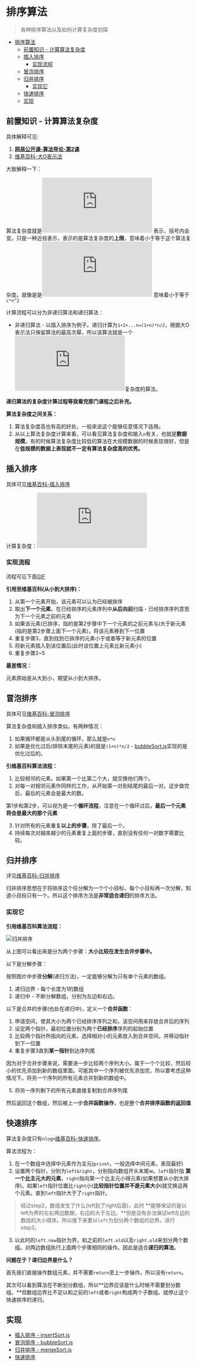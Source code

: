 # 排序算法
> 各种排序算法以及如何计算复杂度初探

<!-- TOC -->

- [排序算法](#排序算法)
  - [前置知识 - 计算算法复杂度](#前置知识---计算算法复杂度)
  - [插入排序](#插入排序)
    - [实现流程](#实现流程)
  - [冒泡排序](#冒泡排序)
  - [归并排序](#归并排序)
    - [实现它](#实现它)
  - [快速排序](#快速排序)
  - [实现](#实现)

<!-- /TOC -->

## 前置知识 - 计算算法复杂度

具体解释可见:

1. [**网易公开课-算法导论-第2课**]()
2. [维基百科-大O表示法](https://zh.wikipedia.org/zh-hans/%E5%A4%A7O%E7%AC%A6%E5%8F%B7)

大致解释一下：

算法复杂度就是![img](http://www.sciweavers.org/tex2img.php?eq=%20%5CTheta%20%28%20n%5E%7B2%7D%20%29&bc=White&fc=Black&im=jpg&fs=12&ff=arev&edit=0) 表示，括号内会变。只是一种近视表示，表示的是算法复杂度的**上限**，意味着小于等于这个算法复杂度。就像是是![img](http://www.sciweavers.org/tex2img.php?eq=%20%5CTheta%20%28%20n%5E%7B2%7D%20%29&bc=White&fc=Black&im=jpg&fs=12&ff=arev&edit=0) 意味着小于等于`c*n^2`

计算流程可以分为非递归算法和递归算法：

* 非递归算法 - 以插入排序为例子。递归计算为`1+2+...n=(1+n)*n/2`，根据大O表示法只保留算法的最高次幂，所以该算法就是一个![img](http://www.sciweavers.org/tex2img.php?eq=%20%5CTheta%20%28%20n%5E%7B2%7D%20%29&bc=White&fc=Black&im=jpg&fs=12&ff=arev&edit=0)复杂度的算法。

**递归算法的复杂度计算过程等我看完那门课程之后补充。**

**算法复杂度之间关系：**

1. 算法复杂度高也有高的好处，一般来说这个能够任意情况下适用。
2. 从以上算法复杂度计算来看，可以看见算法复杂度和输入`n`有关，也就是**数据规模**。有的时候算法复杂度比较低的算法在大规模数据的时候表现很好，但是在**低规模的数据上表现就不一定有算法复杂度高的优秀。**

## 插入排序

具体可见[维基百科-插入排序](https://zh.wikipedia.org/wiki/%E6%8F%92%E5%85%A5%E6%8E%92%E5%BA%8F)

计算复杂度：![img](http://www.sciweavers.org/tex2img.php?eq=%20%5CTheta%20%28%20n%5E%7B2%7D%20%29&bc=White&fc=Black&im=jpg&fs=12&ff=arev&edit=0) 

### 实现流程

流程可见下面[GIF](https://zh.wikipedia.org/wiki/%E6%8F%92%E5%85%A5%E6%8E%92%E5%BA%8F#/media/File:Insertion-sort-example-300px.gif)

**引用至维基百科(从小到大排序)：**

1. 从第一个元素开始，该元素可以认为已经被排序
2. 取出**下一个元素**，在已经排序的元素序列中**从后向前**扫描 - 已经排序序列意思为下一个元素之前的元素
3. 如果该元素(已排序，指的是第2步骤中下一个元素的之前元素与)大于新元素(指的是第2步骤上面下一个元素)，将该元素移到下一位置
4. 重复步骤3，直到找到已排序的元素小于或者等于新元素的位置
5. 将新元素插入到该位置后(此时该位置上元素比新元素小)
6. 重复步骤2~5

**最差情况：**

元素原始是从大到小，期望从小到大排序。

## 冒泡排序

具体可见[维基百科-冒泡排序](https://zh.wikipedia.org/wiki/%E5%86%92%E6%B3%A1%E6%8E%92%E5%BA%8F)

算法复杂度和插入排序类似。有两种情况：

1. 如果循环都是从头到尾的循环，那么就是`n*n`
2. 如果是优化过后(排除末尾的元素)的就是`(1+n)*n/2` - [bubbleSort.js]()实现的是优化过后的。

**引维基百科算法流程：**

1. 比较相邻的元素。如果第一个比第二个大，就交换他们两个。
2. 对每一对相邻元素作同样的工作，从开始第一对到结尾的最后一对。这步做完后，最后的元素会是最大的数。

第1步和第2步，可以视为是一个**循环流程**，注意在一个循环过后，**最后一个元素将会是最大的那个元素**

3. 针对所有的元素重复**以上的步骤**，除了最后一个。
4. 持续每次对越来越少的元素重复上面的步骤，直到没有任何一对数字需要比较。

## 归并排序

详见[维基百科-归并排序](https://zh.wikipedia.org/wiki/%E5%BD%92%E5%B9%B6%E6%8E%92%E5%BA%8F)

归并排序思想在于将排序这个任分解为一个个小目标，每个小目标再一次分解，知道小目标只有一个。所以这个排序方法是**非常适合递归**的排序方法。

### 实现它

**引用维基百科算法流程：**

![归并排序](https://raw.githubusercontent.com/JiangWeixian/JS-Books/master/JS%E6%95%B0%E6%8D%AE%E7%BB%93%E6%9E%84%E4%B8%8E%E7%AE%97%E6%B3%95/%E7%AE%97%E6%B3%95%E9%83%A8%E5%88%86/img/%E5%BD%92%E5%B9%B6%E6%8E%92%E5%BA%8F.jpeg)

从上图可以看出来是分为两个步骤：**大小比较在发生合并步骤中。**

以下是分解步骤：

按照图片中步骤**分解**(递归方法)，一定能够分解为只有单个元素的数组。

1. 递归边界 - 每个长度为1的数组
2. 递归中 - 不断分解数组，分别为左边和右边。

以下是合并的步骤(也处在递归中)，定义一个**合并函数**：

1. 申请空间，使其大小为两个已经排序序列之和，该空间用来存放合并后的序列
2. 设定两个指针，最初位置分别为两个**已经排序**序列的起始位置
3. 比较两个指针所指向的元素，选择相对小的元素放入到合并空间，并移动指针到下一位置
4. 重复步骤3直到**某一指针**到达序列尾

因为对于合并步骤来说，需要进一步比较两个序列大小。属于一个个比较，然后较小的优先添加到新的数组里面。可能其中一个序列被优先添加完，所以要考虑这种情况下。将另一个序列的所有元素合并到新的数组中。

5. 将另一序列剩下的所有元素直接复制到合并序列尾

然后返回这个数组，然后被上一步**合并函数操作**，也是整个**合并排序函数的返回值**

## 快速排序

算法复杂度只有`nlogn`[维基百科-快速排序](https://zh.wikipedia.org/wiki/%E5%BF%AB%E9%80%9F%E6%8E%92%E5%BA%8F)。

算法流程为：

1. 在一个数组中选择中元素作为主元(`privot`，一般选择中间元素，表现最好)
2. 设置两个指针，分别为`left&right`，分别指向数组开头末尾w。`left`指针指 **第一个比主元大的元素**，`right`指向第一个比主元小得元素(如果想要从小到大排序)。如果`left`指针位置比`right`小(**比较指针位置并不是元素大小**)就交换这两个元素。直到`left`指针大于了`right`指针。

  > 经过step2，数组发生了什么(left到了right后面)，此时 **能够保证的是以left为界的左右两边数据，右边的大于左边。**但是没有办法保证left左边的数组的大小顺序。所以接下来要以`left`为划分两个数组的边界。进行step3。
    
3. 以此时的`left.new`指针为界，和之前的`left.old`以及`right.old`来划分两个数组。对两边数组执行上面两个步骤相同的操作。因此是适合**递归的算法**。

**问题在于？递归边界是什么？**

首先我们直接操作数组元素，并不需要`return`至上一步操作。所以没有`return`。

其次可以看到算法在不断划分数组，所以**边界应该是什么时候不需要划分数组。**但数组边界比不足以和之前的`left`或者`right`构成两个子数组。就停止这个快速排序的递归。

## 实现

* [插入排序 - insertSort.js](https://github.com/JiangWeixian/JS-Books/blob/master/JS%E6%95%B0%E6%8D%AE%E7%BB%93%E6%9E%84%E4%B8%8E%E7%AE%97%E6%B3%95/%E7%AE%97%E6%B3%95%E9%83%A8%E5%88%86/%E6%8E%92%E5%BA%8F%E7%AE%97%E6%B3%95/insertSort.js)
* [冒泡排序 - bubbleSort.js](https://github.com/JiangWeixian/JS-Books/blob/master/JS%E6%95%B0%E6%8D%AE%E7%BB%93%E6%9E%84%E4%B8%8E%E7%AE%97%E6%B3%95/%E7%AE%97%E6%B3%95%E9%83%A8%E5%88%86/%E6%8E%92%E5%BA%8F%E7%AE%97%E6%B3%95/bubbleSorted.js)
* [归并排序 - mergeSort.js](https://github.com/JiangWeixian/JS-Books/blob/master/JS%E6%95%B0%E6%8D%AE%E7%BB%93%E6%9E%84%E4%B8%8E%E7%AE%97%E6%B3%95/%E7%AE%97%E6%B3%95%E9%83%A8%E5%88%86/%E6%8E%92%E5%BA%8F%E7%AE%97%E6%B3%95/mergeSort.js)
* [快速排序](https://github.com/JiangWeixian/JS-Books/blob/master/JS%E6%95%B0%E6%8D%AE%E7%BB%93%E6%9E%84%E4%B8%8E%E7%AE%97%E6%B3%95/%E7%AE%97%E6%B3%95%E9%83%A8%E5%88%86/%E6%8E%92%E5%BA%8F%E7%AE%97%E6%B3%95/quickSort.js)